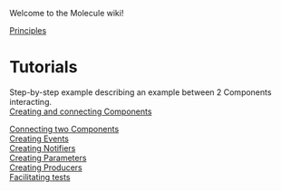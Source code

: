 Welcome to the Molecule wiki!

[Principles](https://github.com/Eliott-Guevel/Molecule-various-fixes/blob/documentation/documentation/Principles.md)

# Tutorials
Step-by-step example describing an example between 2 Components interacting. \
[Creating and connecting Components](https://github.com/Eliott-Guevel/Molecule-various-fixes/blob/documentation/documentation/Create%20a%20Component.md)

[Connecting two Components](https://github.com/OpenSmock/Molecule/blob/main/documentation/Connecting%20two%20Components.md) \
[Creating Events](https://github.com/OpenSmock/Molecule/blob/main/documentation/Creating%20Events.md) \
[Creating Notifiers](https://github.com/OpenSmock/Molecule/blob/main/documentation/Creating%20Notifiers.md) \
[Creating Parameters](https://github.com/OpenSmock/Molecule/blob/main/documentation/Creating%20Parameters.md) \
[Creating Producers](https://github.com/OpenSmock/Molecule/blob/main/documentation/Creating%20Producers.md) \
[Facilitating tests](https://github.com/OpenSmock/Molecule/blob/main/documentation/Facilitating%20tests.md)
